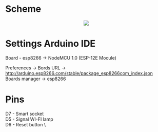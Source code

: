 # Scheme
<p align="center">
    <img src="https://media.reptily.ru//content/preview_image/7j6oBoezmhsk9vnPeJULKJCFX2Rg8WcjWAhN3nvW.jpg">
</p>

# Settings Arduino IDE

Board - esp8266 -> NodeMCU 1.0 (ESP-12E Mocule)

Preferences -> Bords URL -> http://arduino.esp8266.com/stable/package_esp8266com_index.json
Boards manager -> esp8266

# Pins

D7 - Smart socket \
D5 - Signal WI-FI lamp \
D6 - Reset button \
